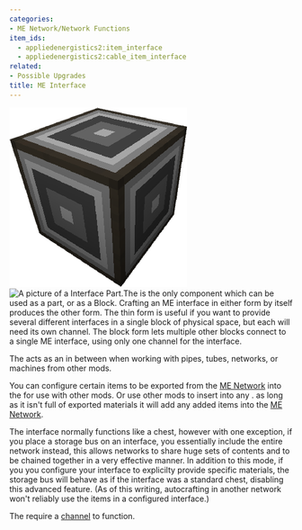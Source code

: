 ```yaml
---
categories:
- ME Network/Network Functions
item_ids:
  - appliedenergistics2:item_interface
  - appliedenergistics2:cable_item_interface
related:
- Possible Upgrades
title: ME Interface
---
```


![A picture of a Interface Block.](../../../../public/assets/large/interface.png)![A picture
of a Interface Part.](../../../../public/assets/large/interface_module.png)The <ItemLink
id="appliedenergistics2:item_interface"/> is the only component which can
be used as a part, or as a Block. Crafting an ME interface in either form by
itself produces the other form. The thin form is useful if you want to provide
several different interfaces in a single block of physical space, but each
will need its own channel. The block form lets multiple other blocks connect
to a single ME interface, using only one channel for the interface.

<ItemGrid>
  <ItemIcon itemId="appliedenergistics2:item_interface" />
  <ItemIcon itemId="appliedenergistics2:cable_item_interface" />
</ItemGrid>

The <ItemLink id="appliedenergistics2:item_interface"/> acts as an in
between when working with pipes, tubes, networks, or machines from other mods.

You can configure certain items to be exported from the [ME Network](../../me-network.md) into the <ItemLink
id="appliedenergistics2:item_interface"/> for use with other mods. Or use
other mods to insert into any <ItemLink
id="appliedenergistics2:item_interface"/>. as long as it isn't full of
exported materials it will add any added items into the [ME Network](../../me-network.md).

The interface normally functions like a chest, however with one exception, if
you place a storage bus on an interface, you essentially include the entire
network instead, this allows networks to share huge sets of contents and to be
chained together in a very effective manner. In addition to this mode, if you
you configure your interface to explicilty provide specific materials, the
storage bus will behave as if the interface was a standard chest, disabling
this advanced feature. (As of this writing, autocrafting in another network
won't reliably use the items in a configured interface.)



The <ItemLink id="appliedenergistics2:item_interface"/> require a
[channel](../../channels.md) to function.

<RecipeFor id="appliedenergistics2:item_interface"/>
